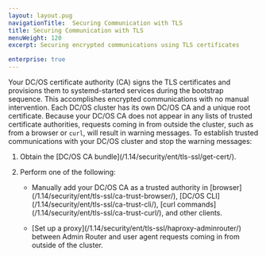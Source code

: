 ```yaml
---
layout: layout.pug
navigationTitle:  Securing Communication with TLS
title: Securing Communication with TLS
menuWeight: 120
excerpt: Securing encrypted communications using TLS certificates

enterprise: true
---
```

<!-- The source repository for this topic is https://github.com/dcos/dcos-docs-site -->


Your DC/OS certificate authority (CA) signs the TLS certificates and provisions them to systemd-started services during the bootstrap sequence. This accomplishes encrypted communications with no manual intervention. Each DC/OS cluster has its own DC/OS CA and a unique root certificate. Because your DC/OS CA does not appear in any lists of trusted certificate authorities, requests coming in from outside the cluster, such as from a browser or `curl`, will result in warning messages. To establish trusted communications with your DC/OS cluster and stop the warning messages:

1. Obtain the [DC/OS CA bundle]\(/1.14/security/ent/tls-ssl/get-cert/).

1. Perform one of the following:

     - Manually add your DC/OS CA as a trusted authority in [browser]\(/1.14/security/ent/tls-ssl/ca-trust-browser/), [DC/OS CLI]\(/1.14/security/ent/tls-ssl/ca-trust-cli/), [curl commands]\(/1.14/security/ent/tls-ssl/ca-trust-curl/), and other clients.

     - [Set up a proxy]\(/1.14/security/ent/tls-ssl/haproxy-adminrouter/) between Admin Router and user agent requests coming in from outside of the cluster.
